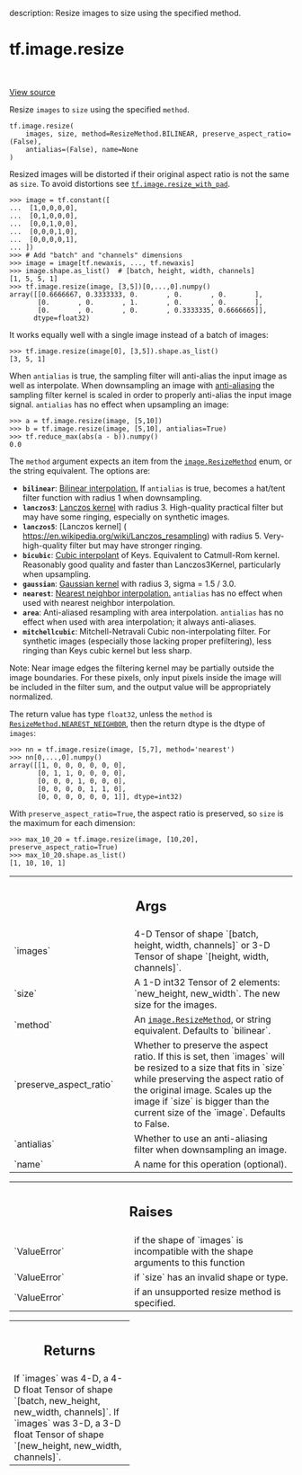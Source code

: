 description: Resize images to size using the specified method.

<div itemscope itemtype="http://developers.google.com/ReferenceObject">
<meta itemprop="name" content="tf.image.resize" />
<meta itemprop="path" content="Stable" />
</div>

# tf.image.resize

<!-- Insert buttons and diff -->

<table class="tfo-notebook-buttons tfo-api nocontent" align="left">

</table>

<a target="_blank" href="/code/stable/tensorflow/python/ops/image_ops_impl.py">View source</a>



Resize `images` to `size` using the specified `method`.

<pre class="devsite-click-to-copy prettyprint lang-py tfo-signature-link">
<code>tf.image.resize(
    images, size, method=ResizeMethod.BILINEAR, preserve_aspect_ratio=(False),
    antialias=(False), name=None
)
</code></pre>



<!-- Placeholder for "Used in" -->

Resized images will be distorted if their original aspect ratio is not
the same as `size`.  To avoid distortions see
<a href="../../tf/image/resize_with_pad.md"><code>tf.image.resize_with_pad</code></a>.

```
>>> image = tf.constant([
...  [1,0,0,0,0],
...  [0,1,0,0,0],
...  [0,0,1,0,0],
...  [0,0,0,1,0],
...  [0,0,0,0,1],
... ])
>>> # Add "batch" and "channels" dimensions
>>> image = image[tf.newaxis, ..., tf.newaxis]
>>> image.shape.as_list()  # [batch, height, width, channels]
[1, 5, 5, 1]
>>> tf.image.resize(image, [3,5])[0,...,0].numpy()
array([[0.6666667, 0.3333333, 0.       , 0.       , 0.       ],
       [0.       , 0.       , 1.       , 0.       , 0.       ],
       [0.       , 0.       , 0.       , 0.3333335, 0.6666665]],
      dtype=float32)
```

It works equally well with a single image instead of a batch of images:

```
>>> tf.image.resize(image[0], [3,5]).shape.as_list()
[3, 5, 1]
```

When `antialias` is true, the sampling filter will anti-alias the input image
as well as interpolate.  When downsampling an image with [anti-aliasing](
https://en.wikipedia.org/wiki/Spatial_anti-aliasing) the sampling filter
kernel is scaled in order to properly anti-alias the input image signal.
`antialias` has no effect when upsampling an image:

```
>>> a = tf.image.resize(image, [5,10])
>>> b = tf.image.resize(image, [5,10], antialias=True)
>>> tf.reduce_max(abs(a - b)).numpy()
0.0
```

The `method` argument expects an item from the <a href="../../tf/image/ResizeMethod.md"><code>image.ResizeMethod</code></a> enum, or
the string equivalent. The options are:

*   <b>`bilinear`</b>: [Bilinear interpolation.](
  https://en.wikipedia.org/wiki/Bilinear_interpolation) If `antialias` is
  true, becomes a hat/tent filter function with radius 1 when downsampling.
*   <b>`lanczos3`</b>:  [Lanczos kernel](
  https://en.wikipedia.org/wiki/Lanczos_resampling) with radius 3.
  High-quality practical filter but may have some ringing, especially on
  synthetic images.
*   <b>`lanczos5`</b>: [Lanczos kernel] (
  https://en.wikipedia.org/wiki/Lanczos_resampling) with radius 5.
  Very-high-quality filter but may have stronger ringing.
*   <b>`bicubic`</b>: [Cubic interpolant](
  https://en.wikipedia.org/wiki/Bicubic_interpolation) of Keys. Equivalent to
  Catmull-Rom kernel. Reasonably good quality and faster than Lanczos3Kernel,
  particularly when upsampling.
*   <b>`gaussian`</b>: [Gaussian kernel](
  https://en.wikipedia.org/wiki/Gaussian_filter) with radius 3,
  sigma = 1.5 / 3.0.
*   <b>`nearest`</b>: [Nearest neighbor interpolation.](
  https://en.wikipedia.org/wiki/Nearest-neighbor_interpolation)
  `antialias` has no effect when used with nearest neighbor interpolation.
*   <b>`area`</b>: Anti-aliased resampling with area interpolation.
  `antialias` has no effect when used with area interpolation; it
  always anti-aliases.
*   <b>`mitchellcubic`</b>: Mitchell-Netravali Cubic non-interpolating filter.
  For synthetic images (especially those lacking proper prefiltering), less
  ringing than Keys cubic kernel but less sharp.

Note: Near image edges the filtering kernel may be partially outside the
image boundaries. For these pixels, only input pixels inside the image will be
included in the filter sum, and the output value will be appropriately
normalized.

The return value has type `float32`, unless the `method` is
<a href="../../tf/image/ResizeMethod.md#NEAREST_NEIGHBOR"><code>ResizeMethod.NEAREST_NEIGHBOR</code></a>, then the return dtype is the dtype
of `images`:

```
>>> nn = tf.image.resize(image, [5,7], method='nearest')
>>> nn[0,...,0].numpy()
array([[1, 0, 0, 0, 0, 0, 0],
       [0, 1, 1, 0, 0, 0, 0],
       [0, 0, 0, 1, 0, 0, 0],
       [0, 0, 0, 0, 1, 1, 0],
       [0, 0, 0, 0, 0, 0, 1]], dtype=int32)
```

With `preserve_aspect_ratio=True`, the aspect ratio is preserved, so `size`
is the maximum for each dimension:

```
>>> max_10_20 = tf.image.resize(image, [10,20], preserve_aspect_ratio=True)
>>> max_10_20.shape.as_list()
[1, 10, 10, 1]
```

<!-- Tabular view -->
 <table class="responsive fixed orange">
<colgroup><col width="214px"><col></colgroup>
<tr><th colspan="2"><h2 class="add-link">Args</h2></th></tr>

<tr>
<td>
`images`
</td>
<td>
4-D Tensor of shape `[batch, height, width, channels]` or 3-D Tensor
of shape `[height, width, channels]`.
</td>
</tr><tr>
<td>
`size`
</td>
<td>
A 1-D int32 Tensor of 2 elements: `new_height, new_width`.  The new
size for the images.
</td>
</tr><tr>
<td>
`method`
</td>
<td>
An <a href="../../tf/image/ResizeMethod.md"><code>image.ResizeMethod</code></a>, or string equivalent.  Defaults to
`bilinear`.
</td>
</tr><tr>
<td>
`preserve_aspect_ratio`
</td>
<td>
Whether to preserve the aspect ratio. If this is set,
then `images` will be resized to a size that fits in `size` while
preserving the aspect ratio of the original image. Scales up the image if
`size` is bigger than the current size of the `image`. Defaults to False.
</td>
</tr><tr>
<td>
`antialias`
</td>
<td>
Whether to use an anti-aliasing filter when downsampling an
image.
</td>
</tr><tr>
<td>
`name`
</td>
<td>
A name for this operation (optional).
</td>
</tr>
</table>



<!-- Tabular view -->
 <table class="responsive fixed orange">
<colgroup><col width="214px"><col></colgroup>
<tr><th colspan="2"><h2 class="add-link">Raises</h2></th></tr>

<tr>
<td>
`ValueError`
</td>
<td>
if the shape of `images` is incompatible with the
shape arguments to this function
</td>
</tr><tr>
<td>
`ValueError`
</td>
<td>
if `size` has an invalid shape or type.
</td>
</tr><tr>
<td>
`ValueError`
</td>
<td>
if an unsupported resize method is specified.
</td>
</tr>
</table>



<!-- Tabular view -->
 <table class="responsive fixed orange">
<colgroup><col width="214px"><col></colgroup>
<tr><th colspan="2"><h2 class="add-link">Returns</h2></th></tr>
<tr class="alt">
<td colspan="2">
If `images` was 4-D, a 4-D float Tensor of shape
`[batch, new_height, new_width, channels]`.
If `images` was 3-D, a 3-D float Tensor of shape
`[new_height, new_width, channels]`.
</td>
</tr>

</table>

